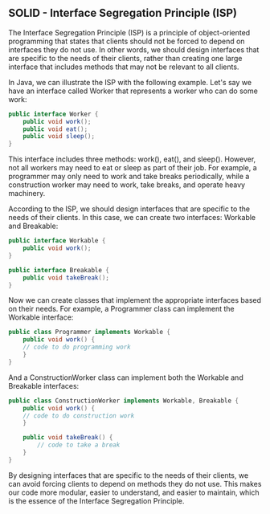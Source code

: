 SOLID - Interface Segregation Principle (ISP)
----------------------------------------------------

The Interface Segregation Principle (ISP) is a principle of object-oriented programming that states that clients should not be forced to depend on interfaces they do not use. In other words, we should design interfaces that are specific to the needs of their clients, rather than creating one large interface that includes methods that may not be relevant to all clients.

In Java, we can illustrate the ISP with the following example. Let's say we have an interface called Worker that represents a worker who can do some work:

```java
public interface Worker {
    public void work();
    public void eat();
    public void sleep();
}
```

This interface includes three methods: work(), eat(), and sleep(). However, not all workers may need to eat or sleep as part of their job. For example, a programmer may only need to work and take breaks periodically, while a construction worker may need to work, take breaks, and operate heavy machinery.

According to the ISP, we should design interfaces that are specific to the needs of their clients. In this case, we can create two interfaces: Workable and Breakable:

```java
public interface Workable {
    public void work();
}

public interface Breakable {
    public void takeBreak();
}
```

Now we can create classes that implement the appropriate interfaces based on their needs. For example, a Programmer class can implement the Workable interface:

```java
public class Programmer implements Workable {
    public void work() {
    // code to do programming work
    }
}
```

And a ConstructionWorker class can implement both the Workable and Breakable interfaces:

```java
public class ConstructionWorker implements Workable, Breakable {
    public void work() {
    // code to do construction work
    }

    public void takeBreak() {
        // code to take a break
    }
}
```

By designing interfaces that are specific to the needs of their clients, we can avoid forcing clients to depend on methods they do not use. This makes our code more modular, easier to understand, and easier to maintain, which is the essence of the Interface Segregation Principle.